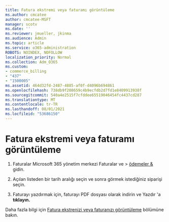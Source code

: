 ```yaml
---
title: Fatura ekstremi veya faturamı görüntüleme
ms.author: cmcatee
author: cmcatee-MSFT
manager: scotv
ms.date: ''
ms.reviewer: jmueller, jkinma
ms.audience: Admin
ms.topic: article
ms.service: o365-administration
ROBOTS: NOINDEX, NOFOLLOW
localization_priority: Normal
ms.collection: Adm_O365
ms.custom:
- commerce_billing
- "437"
- "1500005"
ms.assetid: 464d32fd-2487-4885-af0f-d4096b694861
ms.openlocfilehash: 738db9f208659c4b9ecfdb2d7fd1e8409913938f
ms.sourcegitcommit: 540a4e2515f7cfddee65519046454fc4437cd287
ms.translationtype: MT
ms.contentlocale: tr-TR
ms.lasthandoff: 08/01/2021
ms.locfileid: "53686150"
---
```

# <a name="view-my-bill-or-invoice"></a>Fatura ekstremi veya faturamı görüntüleme

1. Faturalar Microsoft 365 yönetim merkezi Faturalar ve  \> [ödemeler &](https://go.microsoft.com/fwlink/p/?linkid=848039) gidin.

2. Açılan listeden bir tarih aralığı seçin ve sonra görmek istediğiniz siparişi seçin.

3. Faturayı yazdırmak için, faturayı PDF dosyası olarak indirin ve Yazdır 'a **tıklayın.**

Daha fazla bilgi için [Fatura ekstrenizi veya faturanızı görüntüleme](/microsoft-365/commerce/billing-and-payments/view-your-bill-or-invoice) bölümüne bakın.
